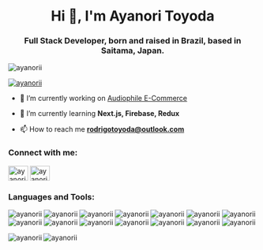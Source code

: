 <h1 align="center">Hi 👋, I'm Ayanori Toyoda</h1>
<h3 align="center">Full Stack Developer, born and raised in Brazil, based in Saitama, Japan.</h3>

<p align="left"> <img src="https://komarev.com/ghpvc/?username=ayanorii&label=Profile%20views&color=0e75b6&style=flat" alt="ayanorii" /> </p>

<p align="left"> <a href="https://github.com/ryo-ma/github-profile-trophy"><img src="https://github-profile-trophy.vercel.app/?username=ayanorii" alt="ayanorii" /></a> </p>

- 🔭 I’m currently working on [Audiophile E-Commerce](https://github.com/AyanorII/audiophile-next-typescript)

- 🌱 I’m currently learning **Next.js, Firebase, Redux**

- 📫 How to reach me **rodrigotoyoda@outlook.com**

<h3 align="left">Connect with me:</h3>
<p align="left">
<a href="https://linkedin.com/in/ayanori-toyoda" target="blank"><img align="center" src="https://raw.githubusercontent.com/rahuldkjain/github-profile-readme-generator/master/src/images/icons/Social/linked-in-alt.svg" alt="ayanori-toyoda" height="30" width="40" /></a>
<a href="https://instagram.com/ayanori.toyoda" target="blank"><img align="center" src="https://raw.githubusercontent.com/rahuldkjain/github-profile-readme-generator/master/src/images/icons/Social/instagram.svg" alt="ayanori.toyoda" height="30" width="40" /></a>
</p>

<h3 align="left">Languages and Tools:</h3>

<p>
  <img src="https://img.shields.io/badge/JavaScript-F7DF1E?style=for-the-badge&logo=javascript&logoColor=black" alt="ayanorii" />
  <img src="https://img.shields.io/badge/HTML5-E34F26?style=for-the-badge&logo=html5&logoColor=white" alt="ayanorii" />
  <img src="https://img.shields.io/badge/CSS3-1572B6?style=for-the-badge&logo=css3&logoColor=white" alt="ayanorii" />
  <img src="https://img.shields.io/badge/Python-3776AB?style=for-the-badge&logo=python&logoColor=white" alt="ayanorii" />
  <img src="https://img.shields.io/badge/TypeScript-007ACC?style=for-the-badge&logo=typescript&logoColor=white" alt="ayanorii" />
  <img src="https://img.shields.io/badge/Ruby-CC342D?style=for-the-badge&logo=ruby&logoColor=white" alt="ayanorii" />
  <img src="https://img.shields.io/badge/React-20232A?style=for-the-badge&logo=react&logoColor=61DAFB" alt="ayanorii" />
  <img src="https://img.shields.io/badge/styled--components-DB7093?style=for-the-badge&logo=styled-components&logoColor=white" alt="ayanorii" />
  <img src="https://img.shields.io/badge/React_Router-CA4245?style=for-the-badge&logo=react-router&logoColor=white" alt="ayanorii" />
  <img src="https://img.shields.io/badge/Ruby_on_Rails-CC0000?style=for-the-badge&logo=ruby-on-rails&logoColor=white" alt="ayanorii" />
  <img src="https://img.shields.io/badge/PostgreSQL-316192?style=for-the-badge&logo=postgresql&logoColor=white" alt="ayanorii" />
  <img src="https://img.shields.io/badge/MongoDB-4EA94B?style=for-the-badge&logo=mongodb&logoColor=white" alt="ayanorii" />
  <img src="https://img.shields.io/badge/Visual_Studio_Code-0078D4?style=for-the-badge&logo=visual%20studio%20code&logoColor=white" alt="ayanorii" />
  <img src="https://img.shields.io/badge/GIT-E44C30?style=for-the-badge&logo=git&logoColor=white" alt="ayanorii" />
</p>

<span><img align="left" src="https://github-readme-stats.vercel.app/api/top-langs?username=ayanorii&show_icons=true&locale=en&layout=compact" alt="ayanorii" /></span>
<!-- 
<p>&nbsp;<img align="center" src="https://github-readme-stats.vercel.app/api?username=ayanorii&show_icons=true&locale=en" alt="ayanorii" /></p> -->

<span><img align="center" src="https://github-readme-streak-stats.herokuapp.com/?user=ayanorii&" alt="ayanorii" /></span>
